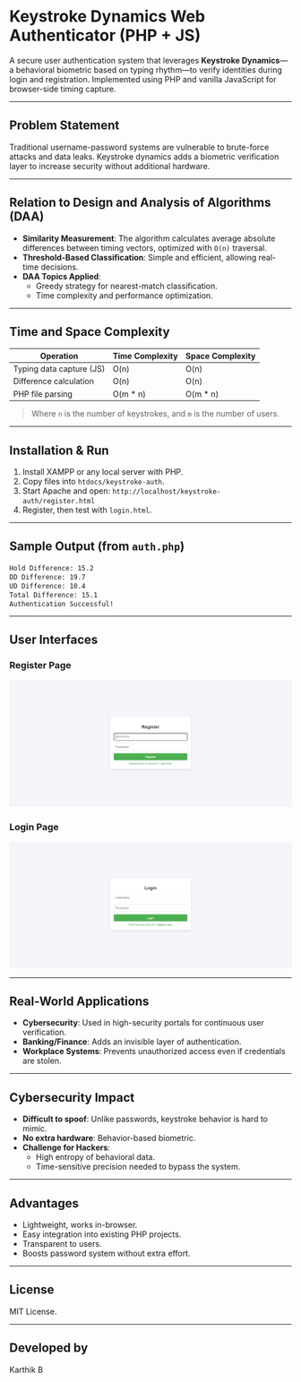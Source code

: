 # Keystroke Dynamics Web Authenticator (PHP + JS)

A secure user authentication system that leverages **Keystroke Dynamics**—a behavioral biometric based on typing rhythm—to verify identities during login and registration. Implemented using PHP and vanilla JavaScript for browser-side timing capture.

---

## Problem Statement
Traditional username-password systems are vulnerable to brute-force attacks and data leaks. Keystroke dynamics adds a biometric verification layer to increase security without additional hardware.

---

## Relation to Design and Analysis of Algorithms (DAA)
- **Similarity Measurement**: The algorithm calculates average absolute differences between timing vectors, optimized with `O(n)` traversal.
- **Threshold-Based Classification**: Simple and efficient, allowing real-time decisions.
- **DAA Topics Applied**:
  - Greedy strategy for nearest-match classification.
  - Time complexity and performance optimization.

---

## Time and Space Complexity
| Operation                  | Time Complexity | Space Complexity |
|---------------------------|------------------|------------------|
| Typing data capture (JS)  | O(n)             | O(n)             |
| Difference calculation    | O(n)             | O(n)             |
| PHP file parsing          | O(m * n)         | O(m * n)         |

> Where `n` is the number of keystrokes, and `m` is the number of users.

---

## Installation & Run
1. Install XAMPP or any local server with PHP.
2. Copy files into `htdocs/keystroke-auth`.
3. Start Apache and open: `http://localhost/keystroke-auth/register.html`
4. Register, then test with `login.html`.

---

## Sample Output (from `auth.php`)
```
Hold Difference: 15.2
DD Difference: 19.7
UD Difference: 10.4
Total Difference: 15.1
Authentication Successful!
```
---

## User Interfaces

### Register Page  
![Register Page](screens/register_page.png)

### Login Page  
![Login Page](screens/login_page.png)

---

## Real-World Applications
- **Cybersecurity**: Used in high-security portals for continuous user verification.
- **Banking/Finance**: Adds an invisible layer of authentication.
- **Workplace Systems**: Prevents unauthorized access even if credentials are stolen.

---

## Cybersecurity Impact
- **Difficult to spoof**: Unlike passwords, keystroke behavior is hard to mimic.
- **No extra hardware**: Behavior-based biometric.
- **Challenge for Hackers**:
  - High entropy of behavioral data.
  - Time-sensitive precision needed to bypass the system.

---

## Advantages
- Lightweight, works in-browser.
- Easy integration into existing PHP projects.
- Transparent to users.
- Boosts password system without extra effort.

---

## License

MIT License.

---


## Developed by

Karthik B  
